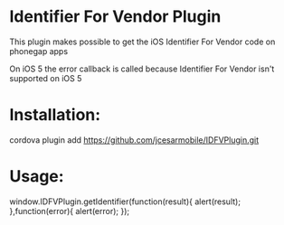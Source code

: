 Identifier For Vendor Plugin
=============

This plugin makes possible to get the iOS Identifier For Vendor code on phonegap apps

On iOS 5 the error callback is called because Identifier For Vendor isn't supported on iOS 5

Installation:
============

cordova plugin add https://github.com/jcesarmobile/IDFVPlugin.git


Usage:
=====

window.IDFVPlugin.getIdentifier(function(result){
                                        alert(result);
                                        },function(error){
                                        alert(error);
                                        });
